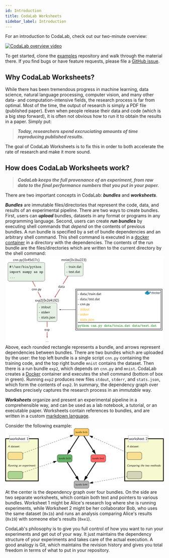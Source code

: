 ```yaml
---
id: Introduction
title: CodaLab Worksheets
sidebar_label: Introduction
---
```


For an introduction to CodaLab, check out our two-minute overview:

[![CodaLab overview video](https://img.youtube.com/vi/WwFGfgf3-5s/hq3.jpg)](https://www.youtube.com/watch?v=WwFGfgf3-5s)

To get started, clone the [examples](https://github.com/codalab/worksheets-examples) repository and walk
through the material there.  If you find bugs or have feature
requests, please file a [GitHub issue](https://github.com/codalab/codalab-worksheets/issues/new).

## **Why CodaLab Worksheets?**

While there has been tremendous progress in machine learning, data science,
natural language processing, computer vision, and many other data- and
computation-intensive fields, the research process is far from optimal.  Most
of the time, the output of research is simply a PDF file (published paper).
Even when people release their data and code (which is a big step forward), it
is often not obvious how to run it to obtain the results in a paper.  Simply
put:

> ***Today, researchers spend excruciating amounts of time reproducing published results.***

The goal of CodaLab Worksheets is to fix this in order to both accelerate the
rate of research and make it more sound.

## **How does CodaLab Worksheets work?**

> ***CodaLab keeps the full provenance of an experiment, from raw data to the
> final performance numbers that you put in your paper.***

There are two important concepts in CodaLab: ***bundles*** and ***worksheets***.

***Bundles*** are immutable files/directories that represent the code, data, and results of an experimental pipeline.  There are two ways to create bundles.  First, users can ***upload*** bundles, datasets in any format or programs in any programming language.
Second, users can create ***run bundles*** by executing
shell commands that *depend* on the contents of previous bundles.
A run bundle is specified by a set of bundle dependencies and an arbitrary shell command.
This shell command is executed in a [docker container](https://www.docker.com) in a directory
with the dependencies.  The contents of the run bundle are the files/directories which are
written to the current directory by the shell command:
<img src="images/execution.png" />
Above, each rounded rectangle represents a bundle, and arrows represent
dependencies between bundles.  There are two bundles which are uploaded
by the user: the top left bundle is a single script `cnn.py` containing the
training code, and the top right bundle `mnist` contains the dataset.
Then there is a run bundle `exp2`, which depends on `cnn.py` and `mnist`.
CodaLab creates a [Docker](https://www.docker.com) container
and executes the shell command (bottom of box in green).
Running `exp2` produces new files `stdout`, `stderr`, and `stats.json`,
which form the contents of `exp2`.
In summary, the dependency graph over bundles precisely captures the research
process in an *immutable* way.

***Worksheets*** organize and present an experimental pipeline in a comprehensible
way, and can be used as a lab notebook, a tutorial, or an executable paper.
Worksheets contain references to bundles, and are written in a custom [markdown
language](Worksheet-Markdown.md).

Consider the following example:
<img src="images/worksheets-schema.png" />
At the center is the dependency graph over four
bundles. On the side are two separate worksheets, which contain
both text and pointers to various bundles.
Worksheet 1 might be Alice's research log where she is running experiments, while Worksheet
2 might be her collaborator Bob, who uses the same dataset (`0x1b`) and runs an analysis comparing
Alice's results (`0x19`) with someone else's results (`0xe1`).

CodaLab's philosophy is to give you full control of how you want to run your
experiments and get out of your way.  It just maintains the dependency
structure of your experiments and takes care of the actual execution.  A good
analogy is Git, which maintains the revision history
and gives you total freedom in terms of what to put in your repository.
